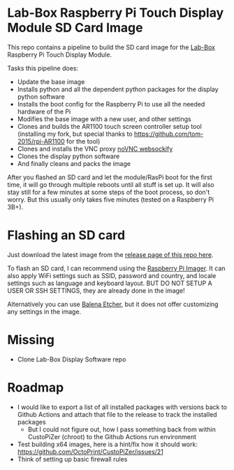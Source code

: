 # Lab-Box Raspberry Pi Touch Display Module SD Card Image
This repo contains a pipeline to build the SD card image for the [Lab-Box](https://github.com/Wardstein/Lab-Box) Raspberry Pi Touch Display Module.

Tasks this pipeline does:
* Update the base image
* Installs python and all the dependent python packages for the display python software
* Installs the boot config for the Raspberry Pi to use all the needed hardware of the Pi
* Modifies the base image with a new user, and other settings
* Clones and builds the AR1100 touch screen controller setup tool (installing my fork, but special thanks to https://github.com/tom-2015/rpi-AR1100 for the tool)
* Clones and installs the VNC proxy [noVNC websockify](https://github.com/novnc/websockify) 
* Clones the display python software
* And finally cleans and packs the image

After you flashed an SD card and let the module/RasPi boot for the first time, it will go through multiple reboots until all stuff is set up. It will also stay still for a few minutes at some steps of the boot process, so don't worry. But this usually only takes five minutes (tested on a Raspberry Pi 3B+).


# Flashing an SD card
Just download the latest image from the [release page of this repo here](https://github.com/Wardstein/Lab-Box-RaspiDisplayModule-Image/releases).

To flash an SD card, I can recommend using the [Raspberry Pi Imager](https://www.raspberrypi.com/software/). It can also apply WiFi settings such as SSID, password and country, and locale settings such as language and keyboard layout. BUT DO NOT SETUP A USER OR SSH SETTINGS, they are already done in the image!

Alternatively you can use [Balena Etcher](https://etcher.balena.io/), but it does not offer customizing any settings in the image.


# Missing
* Clone Lab-Box Display Software repo


# Roadmap
* I would like to export a list of all installed packages with versions back to Github Actions and attach that file to the release to track the installed packages
	* But I could not figure out, how I pass something back from within CustoPiZer (chroot) to the Github Actions run environment
* Test building x64 images, here is a hint/fix how it should work: https://github.com/OctoPrint/CustoPiZer/issues/21
* Think of setting up basic firewall rules
